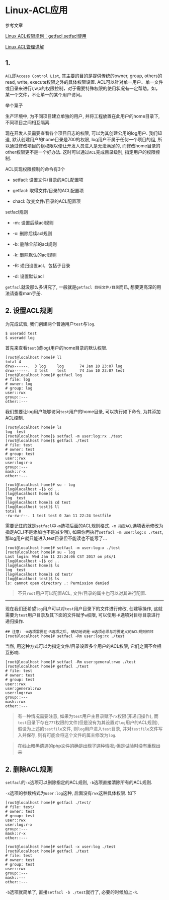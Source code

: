 # Linux-ACL应用

参考文章

[Linux ACL权限规划：getfacl,setfacl使用](http://www.linuxidc.com/Linux/2013-07/88049.htm)

[Linux ACL管理详解](http://linuxguest.blog.51cto.com/195664/124107)

## 1. 

`ACL`即`Access Control List`, 其主要的目的是提供传统的owner, group, others的read, write, execute权限之外的具体权限设置. ACL可以针对单一用户、单一文件或目录来进行r,w,x的权限控制，对于需要特殊权限的使用状况有一定帮助。如，某一个文件，不让单一的某个用户访问。

举个粟子

生产环境中, 为不同项目建立单独的用户, 并将工程放置在此用户的home目录下, 不同项目之间相互隔离.

现在开发人员需要查看各个项目日志的权限, 可以为其创建公用的log用户. 我们知道, 默认创建用户的home目录是700的权限, log用户不属于任何一个项目的组, 所以通过修改项目的组权限以便让开发人员进入是无法满足的, 而修改home目录的other权限更不是一个好办法. 这时可以通过`ACL`完成目录级别, 指定用户的权限控制.

ACL实现权限控制的命令有3个

- setfacl: 设置文件/目录的ACL配置项

- getfacl: 取得文件/目录的ACL配置项

- chacl: 改变文件/目录的ACL配置项

setfacl规则

- -m: 设置后续acl规则 

- -x: 删除后续acl规则  

- -b: 删除全部的acl规则

- -k: 删除默认的acl规则

- -R: 递归设置acl，包括子目录

- -d: 设置默认acl

`getfacl`就没那么多讲究了, 一般就是`getfacl 目标文件/目录`而已, 想要更高深的用法请查看man手册.

## 2. 设置ACL规则

为完成试验, 我们创建两个普通用户`test`与`log`.

```
$ useradd test
$ useradd log
```

首先来查看`test`(或log)用户的home目录的默认权限.

```
[root@localhost home]# ll
total 4
drwx------.  3 log     log       74 Jan 10 23:07 log
drwx------.  3 test    test      74 Jan 10 23:07 test
[root@localhost home]# getfacl log
# file: log
# owner: log
# group: log
user::rwx
group::---
other::---
```

我们想要让log用户能够访问`test`用户的home目录, 可以执行如下命令, 为其添加ACL控制.

```
[root@localhost home]# ls
log  test
[root@localhost home]$ setfacl -m user:log:rx ./test
[root@localhost home]$ getfacl ./test
# file: test
# owner: test
# group: test
user::rwx
user:log:r-x
group::---
mask::r-x
other::---

[root@localhost home]# su - log
[log@localhost ~]$ cd ..
[log@localhost home]$ ls
log  test
[log@localhost home]$ cd test
[log@localhost test]$ ll
total 0
-rw-rw-r--. 1 test test 0 Jan 11 22:24 testfile
```

需要记住的就是`setfacl`中`-m`选项后面的ACL规则格式. `-m 指定ACL`选项表示修改为指定ACL(不是添加也不是减少哦), 如果你再执行`setfacl -m user:log:x ./test`, 那log用户就只能进入test目录但不能读也不能写了...

```
[root@localhost home]# setfacl -m user:log:x ./test
[root@localhost home]# su - log
Last login: Wed Jan 11 22:24:06 CST 2017 on pts/1
[log@localhost ~]$ cd ..
[log@localhost home]$ ls
log  test
[log@localhost home]$ cd test/
[log@localhost test]$ ls
ls: cannot open directory .: Permission denied

```

> 不只`root`用户可以配置ACL, 文件/目录的属主也可以对其进行配置.

------

现在我们还希望`log`用户可以对`test`用户目录下的文件进行修改, 创建等操作, 这就需要为`test`用户目录及其下面的文件赋予`w`权限, 可以使用`-R`选项对目标目录进行递归操作.

```
## 注意: -m选项需要在-R选项之后, 确切地说是-m选项必须与将要定义的ACL规则相邻
[root@localhost home]# setfacl -Rm user:log:rx ./test
```

当然, 用这种方式可以为指定文件/目录设置多个用户的ACL权限, 它们之间不会相互影响.

```
[root@localhost home]# setfacl -Rm user:general:rwx ./test
[root@localhost home]# getfacl ./test
# file: test
# owner: test
# group: test
user::rwx
user:general:rwx
user:log:rwx
group::---
mask::rwx
other::---

```

> 有一种情况需要注意, 如果为`test`用户主目录赋予`rx`权限(非递归操作), 而`test`目录下存在`777`权限的文件(但是没有为其设置对`log`用户的ACL规则), 假设为上述的`testfile`文件, 则`log`用户进入`test`目录, 并对`testfile`文件写入并保存, 则有可能会将这个文件的属主修改为`log`.<???>

> ~~在线上暗黑遗迹的php文件的确是出现了这种情况, 但是试验时没有重现出来~~

## 2. 删除ACL规则

`setfacl`的`-x`选项可以删除指定的ACL规则, `-b`选项直接清除所有的ACL规则.

`-x`选项的参数格式为`user:log`这种, 后面没有`rwx`这种具体权限. 如下

```
[root@localhost home]# getfacl ./test/
# file: test/
# owner: test
# group: test
user::rwx
user:log:r-x
group::---
mask::r-x
other::---

[root@localhost home]# setfacl -x user:log ./test
[root@localhost home]# getfacl ./test
# file: test
# owner: test
# group: test
user::rwx
group::---
mask::---
other::---

```

`-b`选项就简单了, 直接`setfacl -b ./test`就行了, 必要的时候加上`-R`.